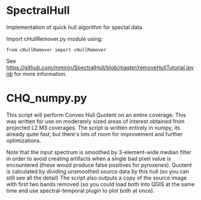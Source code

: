 # SpectralHull
Implementation of quick hull algorithm for spectal data

Import cHullRemover.py module using:
```
from cHullRemover import cHullRemover
```
See https://github.com/mminin/SpectralHull/blob/master/removeHullTutorial.ipynb for more information.

# CHQ_numpy.py

This script will perform Convex Hull Quotent on an entire coverage.
This was written for use on moderately sized areas of interest obtained from projected L2 M3 coverages.
The script is written entirely in numpy, its already quite fast, but there's lots of room for improvement and further optimizations.

Note that the input spectrum is smoothed by 3-element-wide median filter in order to avoid creating artifacts when a single bad pixel value is encountered (these would produce false positives for pyroxenes).
Quotent is calculated by dividing unsmoothed source data by this hull (so you can still see all the detail)
The script also outputs a copy of the source image with first two bands removed (so you could load both into QGIS at the same time and use spectral-temporal plugin to plot both at once).

